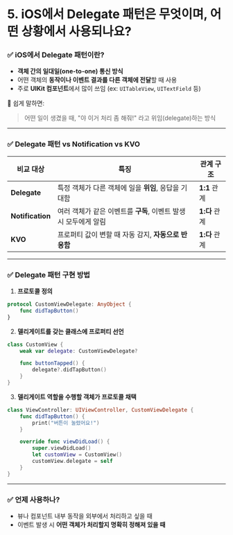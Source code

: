#  5. iOS에서 Delegate 패턴은 무엇이며, 어떤 상황에서 사용되나요?

  ### ✅ iOS에서 Delegate 패턴이란?

- **객체 간의 일대일(one-to-one) 통신 방식**
- 어떤 객체의 **동작이나 이벤트 결과를 다른 객체에 전달**할 때 사용  
- 주로 **UIKit 컴포넌트**에서 많이 쓰임 (ex: `UITableView`, `UITextField` 등)

📌 쉽게 말하면:  
> 어떤 일이 생겼을 때, "야 이거 처리 좀 해줘!" 라고 위임(delegate)하는 방식

---

### ✅ Delegate 패턴 vs Notification vs KVO  

| 비교 대상      | 특징                                               | 관계 구조        |
|-------------|--------------------------------------------------|--------------|
| **Delegate**    | 특정 객체가 다른 객체에 일을 **위임**, 응답을 기대함              | **1:1** 관계     |
| **Notification** | 여러 객체가 같은 이벤트를 **구독**, 이벤트 발생 시 모두에게 알림       | **1:다** 관계    |
| **KVO**         | 프로퍼티 값이 변할 때 자동 감지, **자동으로 반응함**                 | **1:다** 관계    |

---

### ✅ Delegate 패턴 구현 방법

1. **프로토콜 정의**  
```swift
protocol CustomViewDelegate: AnyObject {
    func didTapButton()
}
```

2. **델리게이트를 갖는 클래스에 프로퍼티 선언**  
```swift
class CustomView {
    weak var delegate: CustomViewDelegate?

    func buttonTapped() {
        delegate?.didTapButton()
    }
}
```

3. **델리게이트 역할을 수행할 객체가 프로토콜 채택**  
```swift
class ViewController: UIViewController, CustomViewDelegate {
    func didTapButton() {
        print("버튼이 눌렸어요!")
    }

    override func viewDidLoad() {
        super.viewDidLoad()
        let customView = CustomView()
        customView.delegate = self
    }
}
```

---

### ✅ 언제 사용하나?

- 뷰나 컴포넌트 내부 동작을 외부에서 처리하고 싶을 때
- 이벤트 발생 시 **어떤 객체가 처리할지 명확히 정해져 있을 때**

